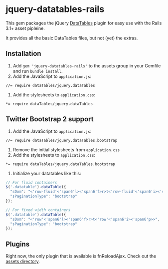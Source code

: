 # jquery-datatables-rails

This gem packages the jQuery [DataTables](http://datatables.net/) plugin for easy use with the Rails 3.1+ asset pipleine.

It provides all the basic DataTables files, but not (yet) the extras.

## Installation

1. Add `gem 'jquery-datatables-rails'` to the assets group in your Gemfile and run `bundle install`.
1. Add the JavaScript to `application.js`:

`//= require dataTables/jquery.dataTables`

1. Add the stylesheets to `application.css`:

`*= require dataTables/jquery.dataTables`

## Twitter Bootstrap 2 support

1. Add the JavaScript to `application.js`:

`//= require dataTables/jquery.dataTables.bootstrap`

1. Remove the initial stylesheets from `application.css`
1. Add the stylesheets to `application.css`:

`*= require dataTables/jquery.dataTables.bootstrap`

1. Initialize your datatables like this:

```javascript
// For fluid containers
$('.datatable').dataTable({
  "sDom": "<'row-fluid'<'span6'l><'span6'f>r>t<'row-fluid'<'span6'i><'span6'p>>",
  "sPaginationType": "bootstrap"
});

// For fixed width containers
$('.datatable').dataTable({
  "sDom": "<'row'<'span6'l><'span6'f>r>t<'row'<'span6'i><'span6'p>>",
  "sPaginationType": "bootstrap"
});
```

## Plugins

Right now, the only plugin that is available is fnReloadAjax. Check out the [assets directory][assets].

[assets]: https://github.com/rweng/jquery-datatables-rails/tree/master/vendor/assets/javascripts
